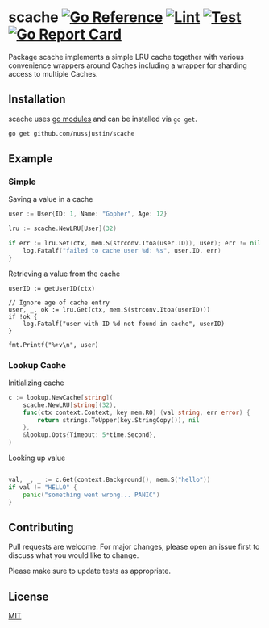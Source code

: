 # scache [![Go Reference](https://pkg.go.dev/badge/github.com/nussjustin/scache.svg)](https://pkg.go.dev/github.com/nussjustin/scache) [![Lint](https://github.com/nussjustin/scache/workflows/Lint/badge.svg)](https://github.com/nussjustin/scache/actions?query=workflow%3ALint) [![Test](https://github.com/nussjustin/scache/workflows/Test/badge.svg)](https://github.com/nussjustin/scache/actions?query=workflow%3ATest) [![Go Report Card](https://goreportcard.com/badge/github.com/nussjustin/scache)](https://goreportcard.com/report/github.com/nussjustin/scache)

Package scache implements a simple LRU cache together with various convenience wrappers around Caches including a wrapper for sharding access to multiple Caches.

## Installation

scache uses [go modules](https://github.com/golang/go/wiki/Modules) and can be installed via `go get`.

```bash
go get github.com/nussjustin/scache
```

## Example

### Simple

Saving a value in a cache

```go
user := User{ID: 1, Name: "Gopher", Age: 12}

lru := scache.NewLRU[User](32)

if err := lru.Set(ctx, mem.S(strconv.Itoa(user.ID)), user); err != nil {
    log.Fatalf("failed to cache user %d: %s", user.ID, err)
}
```

Retrieving a value from the cache

```
userID := getUserID(ctx)

// Ignore age of cache entry
user, _, ok := lru.Get(ctx, mem.S(strconv.Itoa(userID)))
if !ok {
    log.Fatalf("user with ID %d not found in cache", userID)
}

fmt.Printf("%+v\n", user)
```

### Lookup Cache

Initializing cache

```go
c := lookup.NewCache[string](
	scache.NewLRU[string](32),
	func(ctx context.Context, key mem.RO) (val string, err error) {
		return strings.ToUpper(key.StringCopy()), nil
	},
	&lookup.Opts{Timeout: 5*time.Second},
)
```

Looking up value

```go

val, _, _ := c.Get(context.Background(), mem.S("hello"))
if val != "HELLO" {
    panic("something went wrong... PANIC")
}
```

## Contributing
Pull requests are welcome. For major changes, please open an issue first to discuss what you would like to change.

Please make sure to update tests as appropriate.

## License
[MIT](https://choosealicense.com/licenses/mit/)
